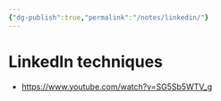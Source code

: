 ```yaml
---
{"dg-publish":true,"permalink":"/notes/linkedin/"}
---
```


# LinkedIn techniques

- <https://www.youtube.com/watch?v=SG5Sb5WTV_g>

